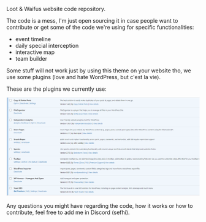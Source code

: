 Loot & Waifus website code repository.

The code is a mess, I'm just open sourcing it in case people want to contribute or get some of the code we're using for specific functionalities:

- event timeline
- daily special interception
- interactive map
- team builder

Some stuff will not work just by using this theme on your website tho, we use some plugins (love and hate WordPress, but c'est la vie).

These are the plugins we currently use:

![Plugins we use](/images/plugins.png)

Any questions you might have regarding the code, how it works or how to contribute, feel free to add me in Discord (sefhi).

